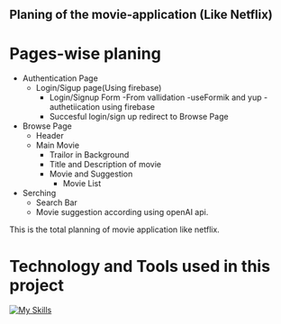 ## Planing of the movie-application (Like Netflix)

# Pages-wise planing

- Authentication Page
    - Login/Sigup page(Using firebase)
        - Login/Signup Form
            -From vallidation
            -useFormik and yup
            -authetiication using firebase
        - Succesful login/sign up redirect to Browse Page
- Browse Page
    - Header
    - Main Movie
        - Trailor in Background
        - Title and Description of movie
        - Movie and Suggestion
            - Movie List
- Serching
    - Search Bar
    - Movie suggestion according using openAI api.

This is the total planning of movie application like netflix.

# Technology and Tools used in this project

[![My Skills](https://skillicons.dev/icons?i=html,css,tailwind,js,react,redux,jest,firebase,git,github,theme=light&perline=8)](https://skillicons.dev)
